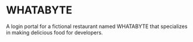 # WHATABYTE

A login portal for a fictional restaurant named WHATABYTE that specializes in making delicious food for developers.
